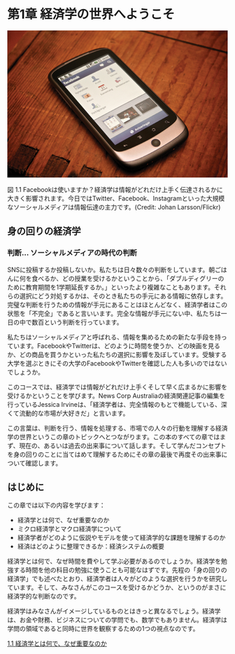 ﻿# 第1章 経済学の世界へようこそ

![Facebookアプリを開いたスマートフォンの写真](img/CNX_Econv1-2_C01_00.jpg)
<div class="figure_text">
    <span class="figure_title">図 1.1 Facebookは使いますか？</span>経済学は情報がどれだけ上手く伝達されるかに大きく影響されます。今日ではTwitter、Facebook、Instagramといった大規模なソーシャルメディアは情報伝達の主力です。(Credit: Johan Larsson/Flickr)
</div>

<div class="bring_it_home">
    <h2>
        身の回りの経済学
    </h2>
    <h3>
        判断... ソーシャルメディアの時代の判断
    </h3>
    <p>
        SNSに投稿するか投稿しないか。私たちは日々数々の判断をしています。朝ごはんに何を食べるか、どの授業を受けるかということから、「ダブルディグリーのために教育期間を1学期延長するか。」といったより複雑なこともあります。それらの選択にどう対処するかは、そのとき私たちの手元にある情報に依存します。完璧な判断を行うための情報が手元にあることはほとんどなく、経済学者はこの状態を「不完全」であると言いいます。完全な情報が手元にない中、私たちは一日の中で数百という判断を行っています。
    </p>
    <p>
        私たちはソーシャルメディアと呼ばれる、情報を集めるための新たな手段を持っています。FacebookやTwitterは、どのように時間を使うか、どの映画を見るか、どの商品を買うかといった私たちの選択に影響を及ぼしています。受験する大学を選ぶときにその大学のFacebookやTwitterを確認した人も多いのではないでしょうか。
    </p>
    <p>
        このコースでは、経済学では情報がどれだけ上手くそして早く広まるかに影響を受けるかということを学びます。News Corp Australiaの経済関連記事の編集を行っているJessica Irvineは、「経済学者は、完全情報のもとで機能している、深くて流動的な市場が大好きだ」と言います。
    </p>
    <p>
        この言葉は、判断を行う、情報を処理する、市場での人々の行動を理解する経済学の世界というこの章のトピックへとつながります。この本のすべての章ではまず、現在の、あるいは過去の出来事について話します。そして学んだコンセプトを身の回りのことに当てはめて理解するためにその章の最後で再度その出来事について確認します。
    </p>
</div>

## はじめに
この章では以下の内容を学びます：
* 経済学とは何で、なぜ重要なのか
* ミクロ経済学とマクロ経済学について
* 経済学者がどのように仮説やモデルを使って経済学的な課題を理解するのか
* 経済はどのように整理できるか：経済システムの概要

経済学とは何で、なぜ時間を費やして学ぶ必要があるのでしょうか。経済学を勉強する時間を他の科目の勉強に使うことも可能なはずです。先程の「身の回りの経済学」でも述べたとおり、経済学者は人々がどのような選択を行うかを研究しています。そして、みなさんがこのコースを受けるかどうか、というのがまさに経済学的な判断なのです。

経済学はみなさんがイメージしているものとはきっと異なるでしょう。経済学は、お金や財務、ビジネスについての学問でも、数学でもありません。経済学は学問の領域であると同時に世界を観察するための1つの視点なのです。

[1.1 経済学とは何で、なぜ重要なのか](1-1-What-Is-Economics-and-Why-Is-It-Important)